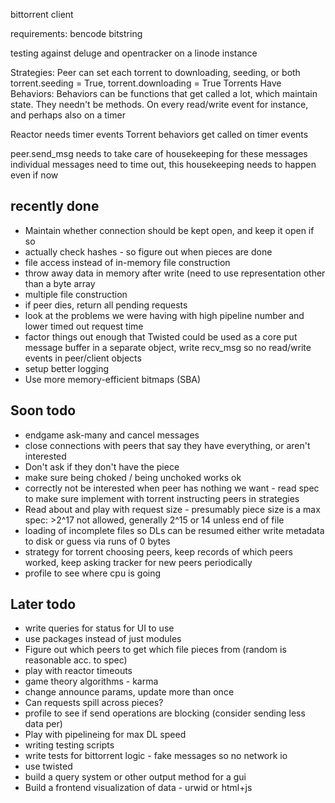 bittorrent client

requirements:
bencode
bitstring

testing against deluge and opentracker on a linode instance 

Strategies:
Peer can set each torrent to downloading, seeding, or both
torrent.seeding = True, torrent.downloading = True
Torrents Have Behaviors:
Behaviors can be functions that get called a lot, which
maintain state. They needn't be methods. On every read/write event
for instance, and perhaps also on a timer

Reactor needs timer events
Torrent behaviors get called on timer events

peer.send_msg needs to take care of housekeeping for these messages
individual messages need to time out, this housekeeping needs to
happen even if now 

recently done
-------------

* Maintain whether connection should be kept open, and keep it open if so
* actually check hashes - so figure out when pieces are done
* file access instead of in-memory file construction
* throw away data in memory after write (need to use representation
    other than a byte array
* multiple file construction
* if peer dies, return all pending requests
* look at the problems we were having with high pipeline number
    and lower timed out request time
* factor things out enough that Twisted could be used as a core
    put message buffer in a separate object, write recv_msg
    so no read/write events in peer/client objects
* setup better logging
* Use more memory-efficient bitmaps (SBA)

Soon todo
---------

* endgame ask-many and cancel messages
* close connections with peers that say they have everything, or aren't
  interested
* Don't ask if they don't have the piece
* make sure being choked / being unchoked works ok
* correctly not be interested when peer has nothing we want - read spec to make sure
    implement with torrent instructing peers in strategies
* Read about and play with request size - presumably piece size is a max
    spec: >2^17 not allowed, generally 2^15 or 14 unless end of file
* loading of incomplete files so DLs can be resumed
    either write metadata to disk or guess via runs of 0 bytes
* strategy for torrent choosing peers, keep records of which peers worked, keep
    asking tracker for new peers periodically
* profile to see where cpu is going

Later todo
----------

* write queries for status for UI to use
* use packages instead of just modules
* Figure out which peers to get which file pieces from
    (random is reasonable acc. to spec)
* play with reactor timeouts
* game theory algorithms - karma
* change announce params, update more than once
* Can requests spill across pieces?
* profile to see if send operations are blocking (consider sending less data per)
* Play with pipelineing for max DL speed
* writing testing scripts
* write tests for bittorrent logic - fake messages so no network io
* use twisted
* build a query system or other output method for a gui
* Build a frontend visualization of data - urwid or html+js
